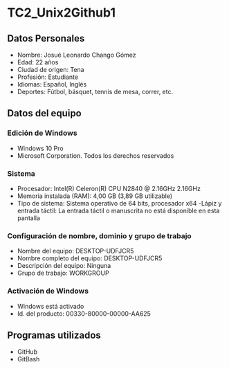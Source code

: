 # TC2_Unix2Github1
## Datos Personales
- Nombre: Josué Leonardo Chango Gómez
- Edad: 22 años
- Ciudad de origen: Tena
- Profesión: Estudiante 
- Idiomas: Español, Inglés
- Deportes: Fútbol, básquet, tennis de mesa, correr, etc.
## Datos del equipo
### Edición de Windows
- Windows 10 Pro
- Microsoft Corporation. Todos los derechos reservados
### Sistema
- Procesador: Intel(R) Celeron(R) CPU N2840 @ 2.16GHz 2.16GHz
- Memoria instalada (RAM): 4,00 GB (3,89 GB utilizable)
- Tipo de sistema: Sistema operativo de 64 bits, procesador x64
-Lápiz y entrada táctil: La entrada táctil o manuscrita no está disponible en esta pantalla
### Configuración de nombre, dominio y grupo de trabajo
- Nombre del equipo: DESKTOP-UDFJCR5
- Nombre completo del equipo: DESKTOP-UDFJCR5
- Descripción del equipo: Ninguna
- Grupo de trabajo: WORKGROUP
### Activación de Windows
- Windows está activado
-  Id. del producto: 00330-80000-00000-AA625
## Programas utilizados
- GitHub
- GitBash
